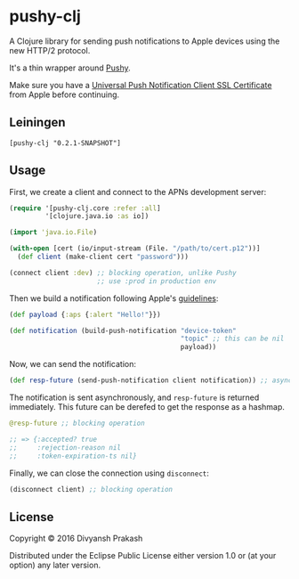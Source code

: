 # pushy-clj

A Clojure library for sending push notifications to Apple devices using the
new HTTP/2 protocol.

It's a thin wrapper around [Pushy](https://github.com/relayrides/pushy).

Make sure you have a [Universal Push Notification Client SSL Certificate](https://developer.apple.com/library/ios/documentation/IDEs/Conceptual/AppDistributionGuide/AddingCapabilities/AddingCapabilities.html#//apple_ref/doc/uid/TP40012582-CH26-SW11) from Apple before continuing.

## Leiningen

`[pushy-clj "0.2.1-SNAPSHOT"]`

## Usage

First, we create a client and connect to the APNs development server:

```clojure
(require '[pushy-clj.core :refer :all]
         '[clojure.java.io :as io])

(import 'java.io.File)

(with-open [cert (io/input-stream (File. "/path/to/cert.p12"))]
  (def client (make-client cert "password")))

(connect client :dev) ;; blocking operation, unlike Pushy
                      ;; use :prod in production env
```

Then we build a notification following Apple's [guidelines](https://developer.apple.com/library/ios/documentation/NetworkingInternet/Conceptual/RemoteNotificationsPG/Chapters/TheNotificationPayload.html#//apple_ref/doc/uid/TP40008194-CH107-SW1):

```clojure
(def payload {:aps {:alert "Hello!"}})

(def notification (build-push-notification "device-token" 
                                           "topic" ;; this can be nil
                                           payload))
```

Now, we can send the notification:

```clojure
(def resp-future (send-push-notification client notification)) ;; async operation!
```

The notification is sent asynchronously, and `resp-future` is returned immediately.
This future can be derefed to get the response as a hashmap.

```clojure
@resp-future ;; blocking operation

;; => {:accepted? true
;;     :rejection-reason nil
;;     :token-expiration-ts nil}
```

Finally, we can close the connection using `disconnect`:

```clojure
(disconnect client) ;; blocking operation
```

## License

Copyright © 2016 Divyansh Prakash

Distributed under the Eclipse Public License either version 1.0 or (at
your option) any later version.
